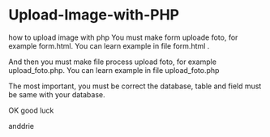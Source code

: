 Upload-Image-with-PHP
=====================

how to upload image with php
You must make form uploade foto, for example form.html. You can learn example in file form.html . 

And then you must make file process upload foto, for example upload_foto.php. You can learn example in file upload_foto.php

The most important, you must be correct the database, table and field must be same with your database.

OK good luck


anddrie

